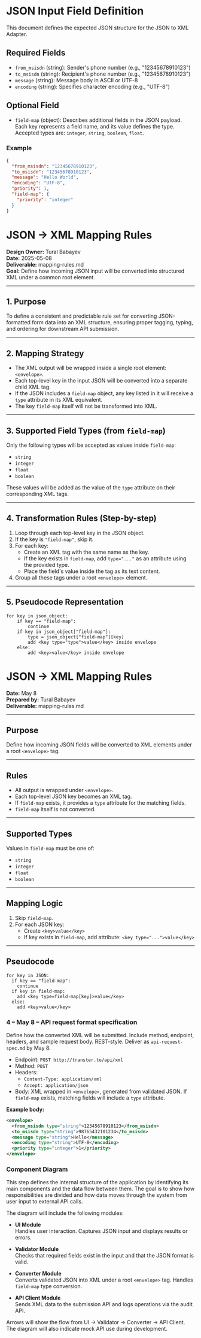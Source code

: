 # JSON Input Field Definition

This document defines the expected JSON structure for the JSON to XML Adapter.

## Required Fields

- `from_msisdn` (string): Sender's phone number (e.g., "12345678910123")
- `to_msisdn` (string): Recipient's phone number (e.g., "12345678910123")
- `message` (string): Message body in ASCII or UTF-8
- `encoding` (string): Specifies character encoding (e.g., "UTF-8")

## Optional Field

- `field-map` (object): Describes additional fields in the JSON payload. Each key represents a field name, and its value defines the type. Accepted types are: `integer`, `string`, `boolean`, `float`.

### Example

```json
{
  "from_msisdn": "12345678910123",
  "to_msisdn": "12345678910123",
  "message": "Hello World",
  "encoding": "UTF-8",
  "priority": 1,
  "field-map": {
    "priority": "integer"
  }
}
```

# JSON → XML Mapping Rules

**Design Owner:** Tural Babayev  
**Date:** 2025-05-08  
**Deliverable:** mapping-rules.md  
**Goal:** Define how incoming JSON input will be converted into structured XML under a common root element.

---

## 1. Purpose

To define a consistent and predictable rule set for converting JSON-formatted form data into an XML structure, ensuring proper tagging, typing, and ordering for downstream API submission.

---

## 2. Mapping Strategy

- The XML output will be wrapped inside a single root element: `<envelope>`.
- Each top-level key in the input JSON will be converted into a separate child XML tag.
- If the JSON includes a `field-map` object, any key listed in it will receive a `type` attribute in its XML equivalent.
- The key `field-map` itself will not be transformed into XML.

---

## 3. Supported Field Types (from `field-map`)

Only the following types will be accepted as values inside `field-map`:
- `string`
- `integer`
- `float`
- `boolean`

These values will be added as the value of the `type` attribute on their corresponding XML tags.

---

## 4. Transformation Rules (Step-by-step)

1. Loop through each top-level key in the JSON object.
2. If the key is `"field-map"`, skip it.
3. For each key:
   - Create an XML tag with the same name as the key.
   - If the key exists in `field-map`, add `type="..."` as an attribute using the provided type.
   - Place the field's value inside the tag as its text content.
4. Group all these tags under a root `<envelope>` element.

---

## 5. Pseudocode Representation

```pseudo
for key in json_object:
    if key == "field-map":
        continue
    if key in json_object["field-map"]:
        type = json_object["field-map"][key]
        add <key type="type">value</key> inside envelope
    else:
        add <key>value</key> inside envelope

```



# JSON → XML Mapping Rules

**Date:** May 8  
**Prepared by:** Tural Babayev  
**Deliverable:** mapping-rules.md

---

## Purpose

Define how incoming JSON fields will be converted to XML elements under a root `<envelope>` tag.

---

## Rules

- All output is wrapped under `<envelope>`.
- Each top-level JSON key becomes an XML tag.
- If `field-map` exists, it provides a `type` attribute for the matching fields.
- `field-map` itself is not converted.

---

## Supported Types

Values in `field-map` must be one of:
- `string`
- `integer`
- `float`
- `boolean`

---

## Mapping Logic

1. Skip `field-map`.
2. For each JSON key:
   - Create `<key>value</key>`
   - If key exists in `field-map`, add attribute: `<key type="...">value</key>`

---

## Pseudocode

```pseudo
for key in JSON:
  if key == "field-map":
    continue
  if key in field-map:
    add <key type=field-map[key]>value</key>
  else:
    add <key>value</key>

```


### 4 – May 8 – API request format specification

Define how the converted XML will be submitted. Include method, endpoint, headers, and sample request body. REST-style. Deliver as `api-request-spec.md` by May 8.

- Endpoint: `POST http://transter.to/api/xml`  
- Method: `POST`  
- Headers:  
  - `Content-Type: application/xml`  
  - `Accept: application/json`  
- Body: XML wrapped in `<envelope>`, generated from validated JSON. If `field-map` exists, matching fields will include a `type` attribute.

**Example body:**

```xml
<envelope>
  <from_msisdn type="string">12345678910123</from_msisdn>
  <to_msisdn type="string">98765432101234</to_msisdn>
  <message type="string">Hello</message>
  <encoding type="string">UTF-8</encoding>
  <priority type="integer">1</priority>
</envelope>
```
### Component Diagram

This step defines the internal structure of the application by identifying its main components and the data flow between them. The goal is to show how responsibilities are divided and how data moves through the system from user input to external API calls.

The diagram will include the following modules:

- **UI Module**  
  Handles user interaction. Captures JSON input and displays results or errors.

- **Validator Module**  
  Checks that required fields exist in the input and that the JSON format is valid.

- **Converter Module**  
  Converts validated JSON into XML under a root `<envelope>` tag. Handles `field-map` type conversion.

- **API Client Module**  
  Sends XML data to the submission API and logs operations via the audit API.

Arrows will show the flow from UI → Validator → Converter → API Client. The diagram will also indicate mock API use during development.


